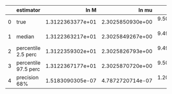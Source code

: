|    | estimator            |             ln M |            ln mu |                a |               p0 |               e0 |               DL |         costhetaS |             phiS |        costhetaK |             phiK |       Phivarphi0 |            Phir0 |                 d |
|---:|:---------------------|-----------------:|-----------------:|-----------------:|-----------------:|-----------------:|-----------------:|------------------:|-----------------:|-----------------:|-----------------:|-----------------:|-----------------:|------------------:|
|  0 | true                 | 1.3122363377e+01 | 2.3025850930e+00 | 9.5000000000e-01 | 1.1992934054e+01 | 4.0000000000e-01 | 7.0451294455e-01 |  6.1232339957e-17 | 3.1415926536e+00 | 7.0710678119e-01 | 1.0471975512e+00 | 1.0471975512e+00 | 3.1415926536e+00 |  0.0000000000e+00 |
|  1 | median               | 1.3122363217e+01 | 2.3025849267e+00 | 9.4999993079e-01 | 1.1992935644e+01 | 3.9999998845e-01 | 7.0396045623e-01 | -2.8559041856e-04 | 3.1416538858e+00 | 7.0900141292e-01 | 1.0459980670e+00 | 1.0491115364e+00 | 3.1339068729e+00 | -4.3226836904e-04 |
|  2 | percentile 2.5 perc  | 1.3122359302e+01 | 2.3025826793e+00 | 9.4999765806e-01 | 1.1992910183e+01 | 3.9999873887e-01 | 6.6980739119e-01 | -3.7559587956e-02 | 3.1370139655e+00 | 6.8073705906e-01 | 9.8203577072e-01 | 9.5047605506e-01 | 3.0577607335e+00 | -3.0763724461e-03 |
|  3 | percentile 97.5 perc | 1.3122367177e+01 | 2.3025870720e+00 | 9.5000214004e-01 | 1.1992960587e+01 | 4.0000116036e-01 | 7.4528641994e-01 |  3.7372228713e-02 | 3.1460170705e+00 | 7.3667125008e-01 | 1.1092313128e+00 | 1.1464340989e+00 | 3.2107217591e+00 |  2.4405034748e-03 |
|  4 | precision 68%        | 1.5183090305e-07 | 4.7872720714e-07 | 1.2088791796e-06 | 1.0513636488e-06 | 1.5154271112e-06 | 2.7259329355e-02 | -5.7340021980e+01 | 7.1907888952e-04 | 2.0213803006e-02 | 3.1154828556e-02 | 4.7218046854e-02 | 1.1834045508e-02 | -4.3289377086e+00 |